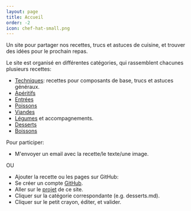 ```yaml
---
layout: page
title: Accueil
order: -2
icon: chef-hat-small.png
---
```


<p class="message">
Un site pour partager nos recettes, trucs et astuces de cuisine, et trouver des
idées pour le prochain repas.
</p>

Le site est organisé en différentes catégories, qui rassemblent chacunes
plusieurs recettes:

- [Techniques](/techniques): recettes pour composants de base, trucs et astuces
  généraux.
- [Apéritifs](/aperitifs)
- [Entrées](/entrees)
- [Poissons](/poissons)
- [Viandes](/viandes)
- [Légumes](/legumes) et accompagnements.
- [Desserts](/desserts)
- [Boissons](/boissons)

Pour participer:

- M'envoyer un email avec la recette/le texte/une image.

OU

- Ajouter la recette ou les pages sur GitHub:
 - Se créer un compte [GitHub](https://github/com).
 - Aller sur le [projet](https://github.com/matlecu/cuisine) de ce site.
 - Cliquer sur la catégorie correspondante (e.g. desserts.md).
 - Cliquer sur le petit crayon, éditer, et valider.
